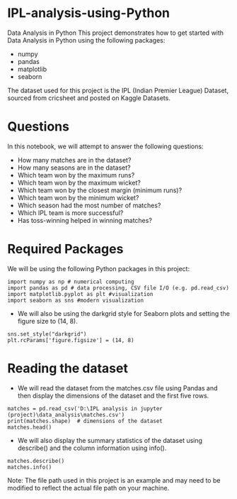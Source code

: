 # IPL-analysis-using-Python
Data Analysis in Python
This project demonstrates how to get started with Data Analysis in Python using the following packages:

- numpy
- pandas
- matplotlib
- seaborn

The dataset used for this project is the IPL (Indian Premier League) Dataset, sourced from cricsheet and posted on Kaggle Datasets.

# Questions
In this notebook, we will attempt to answer the following questions:

- How many matches are in the dataset?
- How many seasons are in the dataset?
- Which team won by the maximum runs?
- Which team won by the maximum wicket?
- Which team won by the closest margin (minimum runs)?
- Which team won by the minimum wicket?
- Which season had the most number of matches?
- Which IPL team is more successful?
- Has toss-winning helped in winning matches?
# Required Packages
We will be using the following Python packages in this project:
```
import numpy as np # numerical computing 
import pandas as pd # data processing, CSV file I/O (e.g. pd.read_csv)
import matplotlib.pyplot as plt #visualization
import seaborn as sns #modern visualization
```
- We will also be using the darkgrid style for Seaborn plots and setting the figure size to (14, 8).

```
sns.set_style("darkgrid")
plt.rcParams['figure.figsize'] = (14, 8)
```
# Reading the dataset

- We will read the dataset from the matches.csv file using Pandas and then display the dimensions of the dataset and the first five rows.
```
matches = pd.read_csv('D:\IPL analysis in jupyter (project)\data_analysis\matches.csv')
print(matches.shape)  # dimensions of the dataset
matches.head()
```
- We will also display the summary statistics of the dataset using describe() and the column information using info().
```
matches.describe()
matches.info()
```
Note: The file path used in this project is an example and may need to be modified to reflect the actual file path on your machine.
